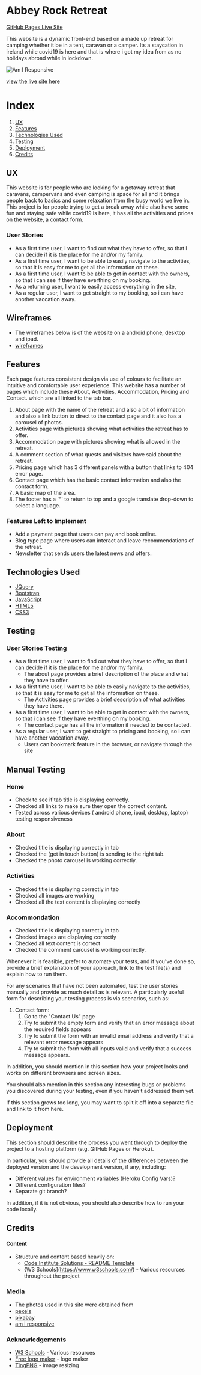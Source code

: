 # Abbey Rock Retreat
[GitHub Pages Live Site](https://jay-o-sullivan.github.io/ms2Project/)

This website is a dynamic front-end based on a made up retreat for camping whether it be in a tent, caravan or a camper.
Its a staycation in ireland while covid19 is here and that is where i got my idea from as no holidays abroad while in lockdown.



![Am I Responsive](assets/images/am_i_responsive.png)

[view the live site here](https://jay-o-sullivan.github.io/ms2Project/)

# Index
 1. [UX](#ux)
 1. [Features](#features)
 1. [Technologies Used](#technologies-used)
 1. [Testing](#testing)
 1. [Deployment](#deployment)
 1. [Credits](#credits)



## UX
 
This website is for people who are looking for a getaway retreat that caravans, campervans and even camping is space for all and it brings people back to basics and some relaxation from the busy world we live in.
This project is for people trying to get a break away while also have some fun and staying safe while covid19 is here, it has all the activities and prices on the website, a contact form.


### User Stories
- As a first time user, I want to find out what they have to offer, so that I can decide if it is the place for me and/or my family.
- As a first time user, I want to be able to easily navigate to the activities, so that it is easy for me to get all the information on these.
- As a first time user, I want to be able to get in contact with the owners, so that i can see if they have everthing on my booking.
- As a returning user, I want to easily access everything in the site, 
- As a regular user, I want to get straight to my booking, so i can have another vaccation away.


## Wireframes
- The wireframes below is of the website on a android phone, desktop and ipad.
- [wireframes](assets/ms2_wireframes.pdf)

## Features

Each page features consistent design via use of colours to facilitate an intuitive and comfortable user experience. 
This website has a number of pages which include these About, Activities, Accommodation, Pricing and Contact. which are all linked to the tab bar.

1. About page with the name of the retreat and also a bit of information and also a link button to direct to the contact page and it also has a carousel of photos.
2. Activities page with pictures showing what activities the retreat has to offer.
3. Accommodation page with pictures showing what is allowed in the retreat.
4. A comment section of what quests and visitors have said about the retreat.
5. Pricing page which has 3 different panels with a button that links to 404 error page.
6. Contact page which has the basic contact information and also the contact form.
7. A basic map of the area.
8. The footer has a '^' to return to top and a google translate drop-down to select a language.
 

### Features Left to Implement
- Add a payment page that users can pay and book online.
- Blog type page where users can interact and leave recommendations of the retreat.
- Newsletter that sends users the latest news and offers.

## Technologies Used

- [JQuery](https://jquery.com)
- [Bootstrap](https://getbootstrap.com)
- [JavaScript](https://javascript.com)
- [HTML5](https://html.com)
- [CSS3](https://www.w3.org/TR/2001/WD-css3-roadmap-20010523/)

## Testing

### User Stories Testing
- As a first time user, I want to find out what they have to offer, so that I can decide if it is the place for me and/or my family.
  - The about page provides a brief description of the place and what they have to offer.
- As a first time user, I want to be able to easily navigate to the activities, so that it is easy for me to get all the information on these.
  - The Activities page provides a brief description of what activities they have there.
- As a first time user, I want to be able to get in contact with the owners, so that i can see if they have everthing on my booking.
  - The contact page has all the information if needed to be contacted.
- As a regular user, I want to get straight to pricing and booking, so i can have another vaccation away.
  - Users can bookmark feature in the browser, or navigate through the site



## Manual Testing

### Home
- Check to see if tab title is displaying correctly.
- Checked all links to make sure they open the correct content.
- Tested across various devices ( android phone, ipad, desktop, laptop) testing responsiveness

### About
- Checked title is displaying correctly in tab
- Checked the (get in touch button) is sending to the right tab.
- Checked the photo carousel is working correctly.

### Activities
- Checked title is displaying correctly in tab
- Checked all images are working
- Checked all the text content is displaying correctly

### Accommondation
- Checked title is displaying correctly in tab
- Checked images are displaying correctly
- Checked all text content is correct
- Checked the comment carousel is working correctly.



Whenever it is feasible, prefer to automate your tests, and if you've done so, provide a brief explanation of your approach, link to the test file(s) and explain how to run them.

For any scenarios that have not been automated, test the user stories manually and provide as much detail as is relevant. A particularly useful form for describing your testing process is via scenarios, such as:

1. Contact form:
    1. Go to the "Contact Us" page
    2. Try to submit the empty form and verify that an error message about the required fields appears
    3. Try to submit the form with an invalid email address and verify that a relevant error message appears
    4. Try to submit the form with all inputs valid and verify that a success message appears.

In addition, you should mention in this section how your project looks and works on different browsers and screen sizes.

You should also mention in this section any interesting bugs or problems you discovered during your testing, even if you haven't addressed them yet.

If this section grows too long, you may want to split it off into a separate file and link to it from here.

## Deployment

This section should describe the process you went through to deploy the project to a hosting platform (e.g. GitHub Pages or Heroku).

In particular, you should provide all details of the differences between the deployed version and the development version, if any, including:
- Different values for environment variables (Heroku Config Vars)?
- Different configuration files?
- Separate git branch?

In addition, if it is not obvious, you should also describe how to run your code locally.


## Credits

#### Content
* Structure and content based heavily on:
  * [Code Institute Solutions - README Template](https://github.com/Code-Institute-Solutions/readme-template)
  * {W3 Schools](https://www.w3schools.com/) - Various resources throughout the project 
 
### Media
- The photos used in this site were obtained from 
 - [pexels](https://www.pexels.com/)
 - [pixabay](https://pixabay.com/)
 - [am i responsive](http://ami.responsivedesign.is/)

### Acknowledgements

* [W3 Schools](https://www.w3schools.com/) - Various resources
* [Free logo maker](https://logomakr.com/9Z9zAo) - logo maker
* [TingPNG](https://tinypng.com/) - image resizing
